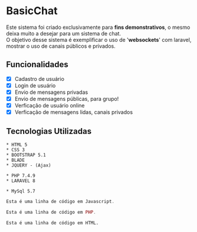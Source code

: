 # BasicChat
  Este sistema foi criado exclusivamente para **fins demonstrativos**, o mesmo deixa muito a desejar para um sistema de chat.<br/>
  O objetivo desse sistema é exemplificar o uso de '**websockets**' com laravel, mostrar o uso de canais públicos e privados.

## Funcionalidades

- [x] Cadastro de usuário
- [x] Login de usuário
- [x] Envio de mensagens privadas
- [x] Envio de mensagens públicas, para grupo!
- [x] Verficação de usuário online
- [x] Verficação de mensagens lidas, canais privados

## Tecnologias Utilizadas
~~~Front-End
* HTML 5
* CSS 3
* BOOTSTRAP 5.1
* BLADE
* JQUERY - (Ajax)
~~~

~~~Back-End
* PHP 7.4.9
* LARAVEL 8
~~~

~~~Banco
* MySql 5.7
~~~

~~~javascript
Esta é uma linha de código em Javascript.
~~~

~~~php
Esta é uma linha de código em PHP.
~~~

~~~html
Esta é uma linha de código em HTML.
~~~


